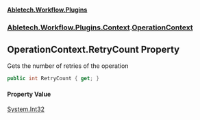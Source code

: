 #### [Abletech.Workflow.Plugins](index.md 'index')
### [Abletech.Workflow.Plugins.Context](Abletech_Workflow_Plugins_Context.md 'Abletech.Workflow.Plugins.Context').[OperationContext](OperationContext.md 'Abletech.Workflow.Plugins.Context.OperationContext')
## OperationContext.RetryCount Property
Gets the number of retries of the operation  
```csharp
public int RetryCount { get; }
```
#### Property Value
[System.Int32](https://docs.microsoft.com/en-us/dotnet/api/System.Int32 'System.Int32')
